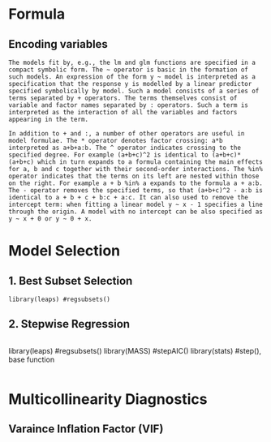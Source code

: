 # Formula 

## Encoding variables
```
The models fit by, e.g., the lm and glm functions are specified in a compact symbolic form. The ~ operator is basic in the formation of such models. An expression of the form y ~ model is interpreted as a specification that the response y is modelled by a linear predictor specified symbolically by model. Such a model consists of a series of terms separated by + operators. The terms themselves consist of variable and factor names separated by : operators. Such a term is interpreted as the interaction of all the variables and factors appearing in the term.

In addition to + and :, a number of other operators are useful in model formulae. The * operator denotes factor crossing: a*b interpreted as a+b+a:b. The ^ operator indicates crossing to the specified degree. For example (a+b+c)^2 is identical to (a+b+c)*(a+b+c) which in turn expands to a formula containing the main effects for a, b and c together with their second-order interactions. The %in% operator indicates that the terms on its left are nested within those on the right. For example a + b %in% a expands to the formula a + a:b. The - operator removes the specified terms, so that (a+b+c)^2 - a:b is identical to a + b + c + b:c + a:c. It can also used to remove the intercept term: when fitting a linear model y ~ x - 1 specifies a line through the origin. A model with no intercept can be also specified as y ~ x + 0 or y ~ 0 + x.
```

# Model Selection

## 1. Best Subset Selection
```
library(leaps) #regsubsets()
```
## 2. Stepwise Regression
```
```
library(leaps) #regsubsets()
library(MASS) #stepAIC()
library(stats) #step(), base function
```
```

# Multicollinearity Diagnostics

## Varaince Inflation Factor (VIF)



 
